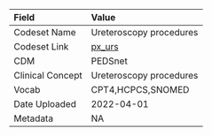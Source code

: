 |Field            |Value                   |
|:----------------|:-----------------------|
|Codeset Name     |Ureteroscopy procedures |
|Codeset Link     |[px_urs](https://github.com/PEDSnet/Variable-Dictionary/blob/main/procedure/px_urs.csv)|
|CDM              |PEDSnet                 |
|Clinical Concept |Ureteroscopy procedures |
|Vocab            |CPT4,HCPCS,SNOMED       |
|Date Uploaded    |2022-04-01              |
|Metadata         |NA                      |
